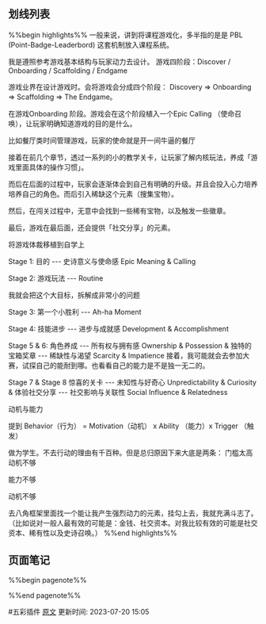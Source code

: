 
## 划线列表
%%begin highlights%%
一般来说，讲到将课程游戏化，多半指的是是 PBL (Point-Badge-Leaderbord) 这套机制放入课程系统。

我是遵照参考游戏基本结构与玩家动力去设计。
游戏四阶段：Discover / Onboarding / Scaffolding / Endgame

游戏业界在设计游戏时。会将游戏会分成四个阶段：
Discovery => Onboarding => Scaffolding => The Endgame。

在游戏Onboarding 阶段。游戏会在这个阶段植入一个Epic Calling （使命召唤），让玩家明确知道游戏的目的是什么。

比如餐厅类时间管理游戏，玩家的使命就是开一间牛逼的餐厅

接着在前几个章节，透过一系列的小的教学关卡，让玩家了解内核玩法，养成「游戏里面具体的操作习惯」。

而后在后面的过程中，玩家会逐渐体会到自己有明确的升级。并且会投入心力培养培养自己的角色。而后引入稀缺这个元素（搜集宝物）。

然后，在闯关过程中，无意中会找到一些稀有宝物，以及触发一些徽章。

最后，游戏在最后面，还会提供「社交分享」的元素。

将游戏体裁移植到自学上

Stage 1: 目的 --- 史诗意义与使命感 Epic Meaning & Calling

Stage 2: 游戏玩法 --- Routine

我就会把这个大目标，拆解成非常小的问题

Stage 3: 第一个小胜利 --- Ah-ha Moment

Stage 4: 技能进步 --- 进步与成就感 Development & Accomplishment

Stage 5 & 6: 角色养成 --- 所有权与拥有感 Ownership & Possession & 独特的宝箱奖章 --- 稀缺性与渴望 Scarcity & Impatience
接着，我可能就会去参加大赛，试探自己的能耐到哪。也看看自己的能力是不是独一无二的。

Stage 7 & Stage 8 惊喜的关卡 --- 未知性与好奇心 Unpredictability & Curiosity & 体验社交分享 --- 社交影响与关联性 Social Influence & Relatedness

动机与能力

提到 Behavior（行为） = Motivation（动机） x Ability （能力）x Trigger （触发）

做为学生。不去行动的理由有千百种。但是总归原因下来大底是两条：
门槛太高
动机不够

能力不够

动机不够

去八角框架里面找一个能让我产生强烈动力的元素，挂勾上去，我就充满斗志了。
（比如说对一般人最有效的可能是：金钱、社交资本。对我比较有效的可能是社交资本、稀有性以及史诗召唤。）
%%end highlights%%

## 页面笔记
%%begin pagenote%%

%%end pagenote%%

 #五彩插件 [原文](https://github.com/xdite/learn-hack/blob/master/08.md)
更新时间: 2023-07-20 15:05